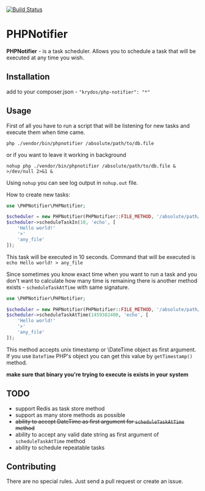 [![Build Status](https://travis-ci.org/KryDos/PHPNotifier.svg?branch=master)](https://travis-ci.org/KryDos/PHPNotifier)

PHPNotifier
===========

**PHPNotifier** - is a task scheduler. Allows you to schedule a task that will be executed at any time you wish. 

Installation
------------
add to your composer.json - `"krydos/php-notifier": "*"`
 
Usage
-----
First of all you have to run a script that will be listening for new tasks and execute them when time came.

`php ./vendor/bin/phpnotifier /absolute/path/to/db.file`

or if you want to leave it working in background

`nohup php ./vendor/bin/phpnotifier /absolute/path/to/db.file & >/dev/null 2>&1 &`

Using `nohup` you can see log output in `nohup.out` file. 

How to create new tasks:

```php
use \PHPNotifier\PHPNotifier;

$scheduler = new PHPNotifier(PHPNotifier::FILE_METHOD, '/absolute/path/to/db.file');
$scheduler->scheduleTaskIn(10, 'echo', [
    'Hello world!'
    '>'
    'any_file'
]);  
```

This task will be executed in 10 seconds. Command that will be executed is `echo Hello world! > any_file`

Since sometimes you know exact time when you want to run a task and you don't want to calculate how many time is remaining
there is another method exists - `scheduleTaskAtTime` with same signature.

```php
use \PHPNotifier\PHPNotifier;

$scheduler = new PHPNotifier(PHPNotifier::FILE_METHOD, '/absolute/path/to/db.file');
$scheduler->scheduleTaskAtTime(1459382400, 'echo', [
    'Hello world!'
    '>'
    'any_file'
]);  
```

This method accepts unix timestamp or \DateTime object as first argument. If you use `DateTime` PHP's object you can get this value by `getTimestamp()` method.

**make sure that binary you're trying to execute is exists in your system**
 
TODO
------
 
* support Redis as task store method
* support as many store methods as possible
* ~~ability to accept DateTime as first argument for `scheduleTaskAtTime` method~~
* ability to accept any valid date string as first argument of `scheduleTaskAtTime` method
* ability to schedule repeatable tasks
 
 
Contributing
------------
There are no special rules. Just send a pull request or create an issue. 
 
 
